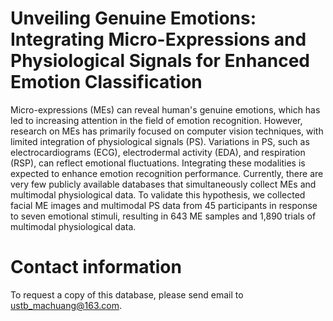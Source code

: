 # Unveiling Genuine Emotions: Integrating Micro-Expressions and Physiological Signals for Enhanced Emotion Classification

Micro-expressions (MEs) can reveal human's genuine emotions, which has led to increasing attention in the field of emotion recognition. However, research on MEs has primarily focused on computer vision techniques, with limited integration of physiological signals (PS). Variations in PS, such as electrocardiograms (ECG), electrodermal activity (EDA), and respiration (RSP), can reflect emotional fluctuations. Integrating these modalities is expected to enhance emotion recognition performance. Currently, there are very few publicly available databases that simultaneously collect MEs and multimodal physiological data. To validate this hypothesis, we collected facial ME images and multimodal PS data from 45 participants in response to seven emotional stimuli, resulting in 643 ME samples and 1,890 trials of multimodal physiological data.

# Contact information
To request a copy of this database, please send email to ustb_machuang@163.com.
